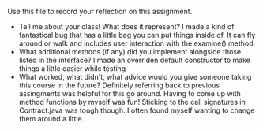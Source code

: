 Use this file to record your reflection on this assignment.

- Tell me about your class! What does it represent?
I made a kind of fantastical bug that has a little bag you can put things inside of. It can fly around or walk and includes user interaction with the examine() method.
- What additional methods (if any) did you implement alongside those listed in the interface?
I made an overriden default constructor to make things a little easier while testing 
- What worked, what didn't, what advice would you give someone taking this course in the future?
Definitely referring back to previous assingments was helpful for this go around. Having to come up with method functions by myself was fun! Sticking to the call signatures in Contract.java was tough though. I often found myself wanting to change them around a little.